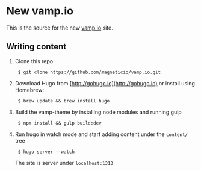 # New vamp.io

This is the source for the new [vamp.io](http://vamp.io) site. 

## Writing content
    
1. Clone this repo
    
        $ git clone https://github.com/magneticio/vamp.io.git
        
2. Download Hugo from [http://gohugo.io](http://gohugo.io) or install using Homebrew:
    
        $ brew update && brew install hugo

3. Build the vamp-theme by installing node modules and running gulp

        $ npm install && gulp build:dev


4. Run hugo in watch mode and start adding content under the `content/` tree

        $ hugo server --watch

    The site is server under `localhost:1313`
